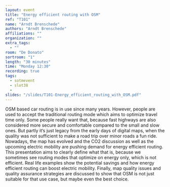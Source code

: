 ```yaml
---
layout: event
title: "Energy efficient routing with OSM"
ref: "T101"
name: "Arndt Brenschede"
authors: "Arndt Brenschede"
affiliations: ""
organization: ""
extra_tags:
  - ""
room: "De Donato"
sortroom: "1"
length: "30 minutes"
time: "Monday 12:30"
recording: true
tags:
  - sotmevent
  - slot38
  - 
slides: "/slides/T101-Energy_efficient_routing_with_OSM.pdf"
---
```

OSM based car routing is in use since many years. However, people are used to accept the traditional routing mode which aims to optimize travel time only. Some people really want that, because fast highways are also considered more secure and comfortable compared to the small and slow ones. But partly it‘s just legacy from the early days of digital maps, when the quality was not sufficient to make a road trip over minor roads a fun ride. Nowadays, the map has evolved and the CO2 discussion as well as the upcoming electric mobility are pushing demand for energy efficient routing. This presentation aims to clearly define what that is, because we sometimes see routing modes that optimize on energy only, which is not efficient. Real life examples show the potential savings and how energy efficient routing can boost electric mobility. Finally, map quality issues and quality assurance strategies are discussed to show that OSM is not just suitable for that use case, but maybe even the best choice.